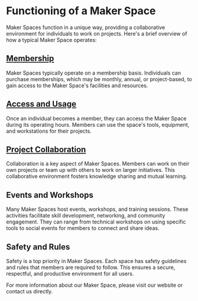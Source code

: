 # Functioning of a Maker Space

Maker Spaces function in a unique way, providing a collaborative environment for individuals to work on projects. Here's a brief overview of how a typical Maker Space operates:

## [Membership](https://github.com/mrthomware/MakerSpace/blob/main/MakerSpace/1.1_Understand_what_a_Maker_Space_is_and_how_it_functions/How%20does%20a%20Maker%20Space%20function/Membership.md)

Maker Spaces typically operate on a membership basis. Individuals can purchase memberships, which may be monthly, annual, or project-based, to gain access to the Maker Space's facilities and resources.

## [Access and Usage](https://github.com/mrthomware/MakerSpace/blob/main/MakerSpace/1.1_Understand_what_a_Maker_Space_is_and_how_it_functions/How%20does%20a%20Maker%20Space%20function/Access%20and%20Usage.md)

Once an individual becomes a member, they can access the Maker Space during its operating hours. Members can use the space's tools, equipment, and workstations for their projects.

## [Project Collaboration](https://github.com/mrthomware/MakerSpace/blob/main/MakerSpace/1.1_Understand_what_a_Maker_Space_is_and_how_it_functions/How%20does%20a%20Maker%20Space%20function/Project%20Collaboration.md)

Collaboration is a key aspect of Maker Spaces. Members can work on their own projects or team up with others to work on larger initiatives. This collaborative environment fosters knowledge sharing and mutual learning.

## Events and Workshops

Many Maker Spaces host events, workshops, and training sessions. These activities facilitate skill development, networking, and community engagement. They can range from technical workshops on using specific tools to social events for members to connect and share ideas.

## Safety and Rules

Safety is a top priority in Maker Spaces. Each space has safety guidelines and rules that members are required to follow. This ensures a secure, respectful, and productive environment for all users.

For more information about our Maker Space, please visit our website or contact us directly.
